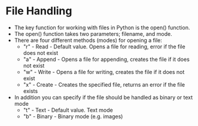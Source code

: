 # File Handling
- The key function for working with files in Python is the open() function.
- The open() function takes two parameters; filename, and mode.
- There are four different methods (modes) for opening a file:
    - "r" - Read - Default value. Opens a file for reading, error if the file does not exist
    - "a" - Append - Opens a file for appending, creates the file if it does not exist
    - "w" - Write - Opens a file for writing, creates the file if it does not exist
    - "x" - Create - Creates the specified file, returns an error if the file exists
- In addition you can specify if the file should be handled as binary or text mode
    - "t" - Text - Default value. Text mode
    - "b" - Binary - Binary mode (e.g. images)